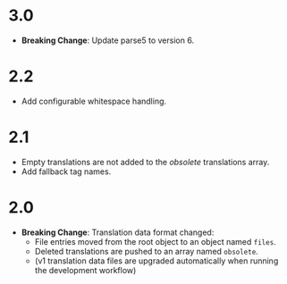 
# 3.0
+ **Breaking Change**: Update parse5 to version 6.

# 2.2
+ Add configurable whitespace handling.

# 2.1
+ Empty translations are not added to the _obsolete_ translations array.
+ Add fallback tag names.

# 2.0
+ **Breaking Change**: Translation data format changed:
    + File entries moved from the root object to an object named `files`.
    + Deleted translations are pushed to an array named `obsolete`.
    + (v1 translation data files are upgraded automatically when running the development workflow)
